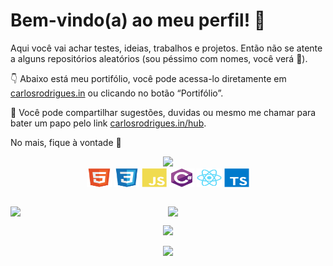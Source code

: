 
# Bem-vindo(a) ao meu perfil! 👋
 Aqui você vai achar testes, ideias, trabalhos e projetos. Então não se atente a alguns repositórios aleatórios (sou péssimo com nomes, você verá 🤖). 
 
👇 Abaixo está meu portifólio, você pode acessa-lo diretamente em [carlosrodrigues.in](https://carlosrodrigues.in) ou clicando no botão “Portifólio”. 

🫵 Você pode compartilhar sugestões, duvidas ou mesmo me chamar para bater um papo pelo link [carlosrodrigues.in/hub](https://carlosrodrigues.in/hub). 

No mais, fique à vontade 🤟

<div style="display:block " align="center">
<a href="https://carlosrodrigues.in" target="_blank"><img src="https://img.shields.io/badge/Port%C3%ADfolio-blue" target="_blank" width="100"></a> 
</div>

<div style="display:block " align="center">
  <img align="center" alt="Cadu-HTML" height="30" width="40" src="https://raw.githubusercontent.com/devicons/devicon/master/icons/html5/html5-original.svg">
  <img align="center" alt="Cadu-CSS" height="30" width="40" src="https://raw.githubusercontent.com/devicons/devicon/master/icons/css3/css3-original.svg">
  <img align="center" alt="Cadu-Js" height="30" width="40" src="https://raw.githubusercontent.com/devicons/devicon/master/icons/javascript/javascript-plain.svg">
  <img align="center" alt="Cadu-Csharp" height="30" width="40" src="https://raw.githubusercontent.com/devicons/devicon/master/icons/csharp/csharp-original.svg">
  <img align="center" alt="Cadu-React" height="30" width="40" src="https://raw.githubusercontent.com/devicons/devicon/master/icons/react/react-original.svg">
  <img align="center" alt="Cadu-Typ" height="30" width="40" src="https://raw.githubusercontent.com/devicons/devicon/master/icons/typescript/typescript-original.svg">
</div>
<br/>

<p align="center" style="display:flex">
	<img width="400em" src="https://github-readme-stats.vercel.app/api?username=cadu088&show_icons=true&include_all_commits=true&count_private=true&hide_border=true&theme=dark" />
	<img width="400em" src="https://github-readme-streak-stats.herokuapp.com/?user=cadu088&include_all_commits=true&hide_border=true&theme=dark"/>
</p>

<div style="display:block " align="center">
  <img src="https://github.com/cadu088/cadu088/assets/72260079/2627578d-f426-4ca0-8de6-e9676ca274b7" target="_blank" width="600"> 
</div>

<p align="center">
  <a href="https://github.com/cadu088">
    <img src="https://komarev.com/ghpvc/?username=cadu088&color=blue&style=flat)" />
  </a>
</p>
